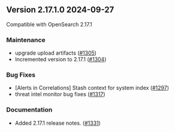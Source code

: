 ## Version 2.17.1.0 2024-09-27

Compatible with OpenSearch 2.17.1

### Maintenance
* upgrade upload artifacts ([#1305](https://github.com/opensearch-project/security-analytics/pull/1305))
* Incremented version to 2.17.1 ([#1304](https://github.com/opensearch-project/security-analytics/pull/1304))

### Bug Fixes
* [Alerts in Correlations] Stash context for system index ([#1297](https://github.com/opensearch-project/security-analytics/pull/1297))
* threat intel monitor bug fixes ([#1317](https://github.com/opensearch-project/security-analytics/pull/1317))


### Documentation
* Added 2.17.1 release notes. ([#1331](https://github.com/opensearch-project/security-analytics/pull/1331))
